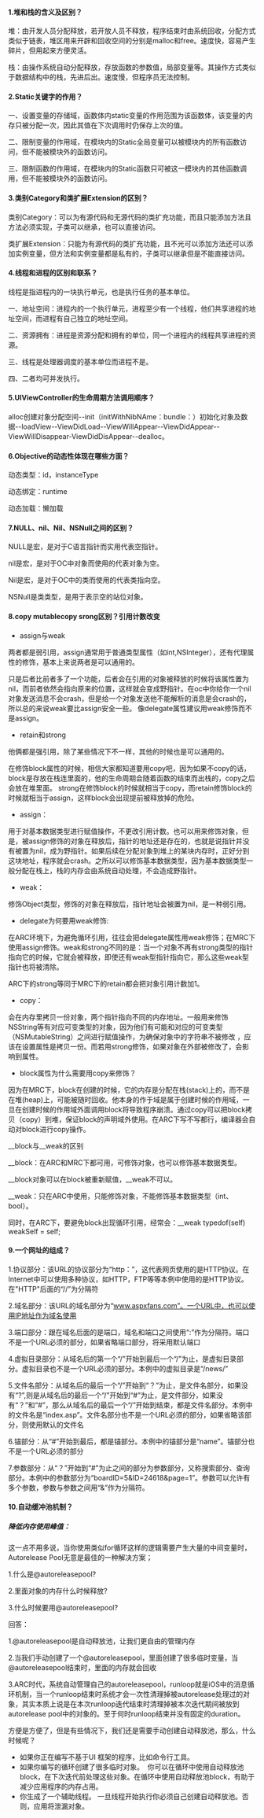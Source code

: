 #### 1.堆和栈的含义及区别？

堆：由开发人员分配释放，若开放人员不释放，程序结束时由系统回收，分配方式类似于链表，堆区用来开辟和回收空间的分别是malloc和free。速度快，容易产生碎片，但用起来方便灵活。

栈：由操作系统自动分配释放，存放函数的参数值，局部变量等。其操作方式类似于数据结构中的栈，先进后出。速度慢，但程序员无法控制。

#### 2.Static关键字的作用？

一、设置变量的存储域，函数体内static变量的作用范围为该函数体，该变量的内存只被分配一次，因此其值在下次调用时仍保存上次的值。

二、限制变量的作用域，在模块内的Static全局变量可以被模块内的所有函数访问，但不能被模块外的函数访问。

三、限制函数的作用域，在模块内的Static函数只可被这一模块内的其他函数调用，但不能被模块外的函数访问。

#### 3.类别Category和类扩展Extension的区别？

类别Category：可以为有源代码和无源代码的类扩充功能，而且只能添加方法且方法必须实现，子类可以继承，也可以直接访问。

类扩展Extension：只能为有源代码的类扩充功能，且不光可以添加方法还可以添加实例变量，但方法和实例变量都是私有的，子类可以继承但是不能直接访问。

#### 4.线程和进程的区别和联系？

线程是指进程内的一块执行单元，也是执行任务的基本单位。

一、地址空间：进程内的一个执行单元，进程至少有一个线程，他们共享进程的地址空间，而进程有自己独立的地址空间。

二、资源拥有：进程是资源分配和拥有的单位，同一个进程内的线程共享进程的资源。

三、线程是处理器调度的基本单位而进程不是。

四、二者均可并发执行。

#### 5.UIViewController的生命周期方法调用顺序？

alloc创建对象分配空间--init（initWithNibNAme：bundle：）初始化对象及数据--loadView--ViewDidLoad--ViewWillAppear--ViewDidAppear--ViewWillDisappear-ViewDidDisAppear--dealloc。

#### 6.Objective的动态性体现在哪些方面？

动态类型：id，instanceType

动态绑定：runtime

动态加载：懒加载

#### 7.NULL、nil、Nil、NSNull之间的区别？

NULL是宏，是对于C语言指针而实用代表空指针。

nil是宏，是对于OC中对象而使用的代表对象为空。

Nil是宏，是对于OC中的类而使用的代表类指向空。

NSNull是类类型，是用于表示空的站位对象。

#### 8.copy mutablecopy srong区别？引用计数改变

* assign与weak 

两者都是弱引用，assign通常用于普通类型属性（如int,NSInteger），还有代理属性的修饰，基本上来说两者是可以通用的。 

只是后者比前者多了一个功能，后者会在引用的对象被释放的时候将该属性置为nil，而前者依然会指向原来的位置，这样就会变成野指针。在oc中你给你一个nil对象发送消息不会crash，但是给一个对象发送他不能解析的消息是会crash的，所以总的来说weak要比assign安全一些。 像delegate属性建议用weak修饰而不是assign。

* retain和strong 

他俩都是强引用，除了某些情况下不一样，其他的时候也是可以通用的。 

在修饰block属性的时候，相信大家都知道要用copy吧，因为如果不copy的话，block是存放在栈连里面的，他的生命周期会随着函数的结束而出栈的，copy之后会放在堆里面。 strong在修饰block的时候就相当于copy，而retain修饰block的时候就相当于assign，这样block会出现提前被释放掉的危险。

* assign：

用于对基本数据类型进行赋值操作，不更改引用计数。也可以用来修饰对象，但是，被assign修饰的对象在释放后，指针的地址还是存在的，也就是说指针并没有被置为nil，成为野指针。如果后续在分配对象到堆上的某块内存时，正好分到这块地址，程序就会crash。之所以可以修饰基本数据类型，因为基本数据类型一般分配在栈上，栈的内存会由系统自动处理，不会造成野指针。

* weak：

修饰Object类型，修饰的对象在释放后，指针地址会被置为nil，是一种弱引用。 

* delegate为何要用weak修饰:

在ARC环境下，为避免循环引用，往往会把delegate属性用weak修饰；在MRC下使用assign修饰。weak和strong不同的是：当一个对象不再有strong类型的指针指向它的时候，它就会被释放，即使还有weak型指针指向它，那么这些weak型指针也将被清除。

ARC下的strong等同于MRC下的retain都会把对象引用计数加1。

* copy：

会在内存里拷贝一份对象，两个指针指向不同的内存地址。一般用来修饰NSString等有对应可变类型的对象，因为他们有可能和对应的可变类型（NSMutableString）之间进行赋值操作，为确保对象中的字符串不被修改 ，应该在设置属性是拷贝一份。而若用strong修饰，如果对象在外部被修改了，会影响到属性。

* block属性为什么需要用copy来修饰？

因为在MRC下，block在创建的时候，它的内存是分配在栈\(stack\)上的，而不是在堆\(heap\)上，可能被随时回收。他本身的作于域是属于创建时候的作用域，一旦在创建时候的作用域外面调用block将导致程序崩溃。通过copy可以把block拷贝（copy）到堆，保证block的声明域外使用。在ARC下写不写都行，编译器会自动对block进行copy操作。

\_\_block与\_\_weak的区别

\_\_block：在ARC和MRC下都可用，可修饰对象，也可以修饰基本数据类型。

\_\_block对象可以在block被重新赋值，\_\_weak不可以。

\_\_weak：只在ARC中使用，只能修饰对象，不能修饰基本数据类型（int、bool）。

同时，在ARC下，要避免block出现循环引用，经常会：\_\_weak typedof\(self\) weakSelf = self;

#### 9.一个网址的组成？

1.协议部分：该URL的协议部分为“http：”，这代表网页使用的是HTTP协议。在Internet中可以使用多种协议，如HTTP，FTP等等本例中使用的是HTTP协议。在"HTTP"后面的“//”为分隔符

2.域名部分：该URL的域名部分为“www.aspxfans.com”。一个URL中，也可以使用IP地址作为域名使用

3.端口部分：跟在域名后面的是端口，域名和端口之间使用“:”作为分隔符。端口不是一个URL必须的部分，如果省略端口部分，将采用默认端口

4.虚拟目录部分：从域名后的第一个“/”开始到最后一个“/”为止，是虚拟目录部分。虚拟目录也不是一个URL必须的部分。本例中的虚拟目录是“/news/”

5.文件名部分：从域名后的最后一个“/”开始到“？”为止，是文件名部分，如果没有“?”,则是从域名后的最后一个“/”开始到“\#”为止，是文件部分，如果没有“？”和“\#”，那么从域名后的最后一个“/”开始到结束，都是文件名部分。本例中的文件名是“index.asp”。文件名部分也不是一个URL必须的部分，如果省略该部分，则使用默认的文件名

6.锚部分：从“\#”开始到最后，都是锚部分。本例中的锚部分是“name”。锚部分也不是一个URL必须的部分

7.参数部分：从“？”开始到“\#”为止之间的部分为参数部分，又称搜索部分、查询部分。本例中的参数部分为“boardID=5&ID=24618&page=1”。参数可以允许有多个参数，参数与参数之间用“&”作为分隔符。

#### 10.自动缓冲池机制？

##### 降低内存使用峰值：

这一点不用多说，当你使用类似for循环这样的逻辑需要产生大量的中间变量时，Autorelease Pool无意是最佳的一种解决方案；

1.什么是@autoreleasepool? 

2.里面对象的内存什么时候释放? 

3.什么时候要用@autoreleasepool?

回答： 

1.@autoreleasepool是自动释放池，让我们更自由的管理内存

2.当我们手动创建了一个@autoreleasepool，里面创建了很多临时变量，当@autoreleasepool结束时，里面的内存就会回收

3.ARC时代，系统自动管理自己的autoreleasepool，runloop就是iOS中的消息循环机制，当一个runloop结束时系统才会一次性清理掉被autorelease处理过的对象，其实本质上说是在本次runloop迭代结束时清理掉被本次迭代期间被放到autorelease pool中的对象的。至于何时runloop结束并没有固定的duration。 

方便是方便了，但是有些情况下，我们还是需要手动创建自动释放池，那么，什么时候呢？

* 如果你正在编写不基于UI 框架的程序，比如命令行工具。
* 如果你编写的循环创建了很多临时对象。 
  你可以在循环中使用自动释放池block，在下次迭代前处理这些对象。在循环中使用自动释放池block，有助于减少应用程序的内存占用。
* 你生成了一个辅助线程。 一旦线程开始执行你必须自己创建自动释放池。否则，应用将泄漏对象。



